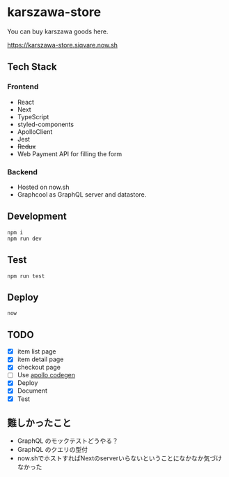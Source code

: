 # karszawa-store

You can buy karszawa goods here.

https://karszawa-store.siqvare.now.sh

## Tech Stack

### Frontend

- React
- Next
- TypeScript
- styled-components
- ApolloClient
- Jest
- ~~Redux~~
- Web Payment API for filling the form

### Backend

- Hosted on now.sh
- Graphcool as GraphQL server and datastore.

## Development

```
npm i
npm run dev
```

## Test

```
npm run test
```

## Deploy

```
now
```

## TODO

- [x] item list page
- [x] item detail page
- [x] checkout page
- [ ] Use [apollo codegen](https://github.com/apollographql/apollo-tooling)
- [x] Deploy
- [x] Document
- [x] Test

## 難しかったこと

- GraphQL のモックテストどうやる？
- GraphQL のクエリの型付
- now.shでホストすればNextのserverいらないということになかなか気づけなかった
